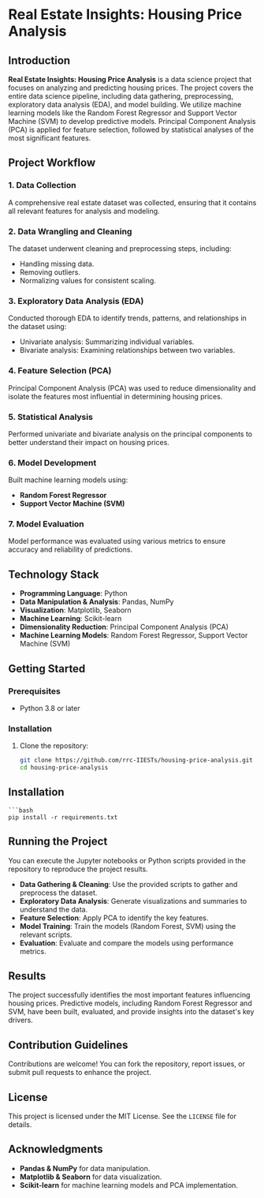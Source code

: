 # Real Estate Insights: Housing Price Analysis

## Introduction
**Real Estate Insights: Housing Price Analysis** is a data science project that focuses on analyzing and predicting housing prices. The project covers the entire data science pipeline, including data gathering, preprocessing, exploratory data analysis (EDA), and model building. We utilize machine learning models like the Random Forest Regressor and Support Vector Machine (SVM) to develop predictive models. Principal Component Analysis (PCA) is applied for feature selection, followed by statistical analyses of the most significant features.

## Project Workflow

### 1. Data Collection
A comprehensive real estate dataset was collected, ensuring that it contains all relevant features for analysis and modeling.

### 2. Data Wrangling and Cleaning
The dataset underwent cleaning and preprocessing steps, including:
- Handling missing data.
- Removing outliers.
- Normalizing values for consistent scaling.

### 3. Exploratory Data Analysis (EDA)
Conducted thorough EDA to identify trends, patterns, and relationships in the dataset using:
- Univariate analysis: Summarizing individual variables.
- Bivariate analysis: Examining relationships between two variables.

### 4. Feature Selection (PCA)
Principal Component Analysis (PCA) was used to reduce dimensionality and isolate the features most influential in determining housing prices.

### 5. Statistical Analysis
Performed univariate and bivariate analysis on the principal components to better understand their impact on housing prices.

### 6. Model Development
Built machine learning models using:
- **Random Forest Regressor**
- **Support Vector Machine (SVM)**

### 7. Model Evaluation
Model performance was evaluated using various metrics to ensure accuracy and reliability of predictions.

## Technology Stack

- **Programming Language**: Python
- **Data Manipulation & Analysis**: Pandas, NumPy
- **Visualization**: Matplotlib, Seaborn
- **Machine Learning**: Scikit-learn
- **Dimensionality Reduction**: Principal Component Analysis (PCA)
- **Machine Learning Models**: Random Forest Regressor, Support Vector Machine (SVM)

## Getting Started

### Prerequisites
- Python 3.8 or later

### Installation

1. Clone the repository:
   ```bash
   git clone https://github.com/rrc-IIESTs/housing-price-analysis.git
   cd housing-price-analysis

## Installation
    ```bash
    pip install -r requirements.txt
    
## Running the Project

You can execute the Jupyter notebooks or Python scripts provided in the repository to reproduce the project results.

- **Data Gathering & Cleaning**: Use the provided scripts to gather and preprocess the dataset.
- **Exploratory Data Analysis**: Generate visualizations and summaries to understand the data.
- **Feature Selection**: Apply PCA to identify the key features.
- **Model Training**: Train the models (Random Forest, SVM) using the relevant scripts.
- **Evaluation**: Evaluate and compare the models using performance metrics.

## Results
The project successfully identifies the most important features influencing housing prices. Predictive models, including Random Forest Regressor and SVM, have been built, evaluated, and provide insights into the dataset's key drivers.

## Contribution Guidelines
Contributions are welcome! You can fork the repository, report issues, or submit pull requests to enhance the project.

## License
This project is licensed under the MIT License. See the `LICENSE` file for details.

## Acknowledgments
- **Pandas & NumPy** for data manipulation.
- **Matplotlib & Seaborn** for data visualization.
- **Scikit-learn** for machine learning models and PCA implementation.
